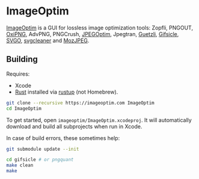 # ImageOptim

[ImageOptim](https://imageoptim.com) is a GUI for lossless image optimization tools: Zopfli, PNGOUT, [OxiPNG](https://crates.rs/crates/oxipng), AdvPNG, PNGCrush, [JPEGOptim](https://github.com/tjko/jpegoptim), Jpegtran, [Guetzli](https://github.com/google/guetzli), [Gifsicle](https://kornel.ski/lossygif), [SVGO](https://github.com/svg/svgo), [svgcleaner](https://github.com/RazrFalcon/svgcleaner) and [MozJPEG](https://github.com/mozilla/mozjpeg).

## Building

Requires:

* Xcode
* [Rust](https://rust-lang.org/) installed via [rustup](https://www.rustup.rs/) (not Homebrew).

```sh
git clone --recursive https://imageoptim.com ImageOptim
cd ImageOptim
```

To get started, open `imageoptim/ImageOptim.xcodeproj`. It will automatically download and build all subprojects when run in Xcode.

In case of build errors, these sometimes help:

```sh
git submodule update --init
```

```sh
cd gifsicle # or pngquant
make clean
make
```
